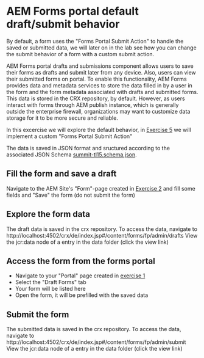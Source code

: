 # AEM Forms portal default draft/submit behavior

By default, a form uses the "Forms Portal Submit Action" to handle the saved or submitted data, we will later on in the lab see how you can change the submit behavior of a form with a custom submit action.

AEM Forms portal drafts and submissions component allows users to save their forms as drafts and submit later from any device. Also, users can view their submitted forms on portal. To enable this functionality, AEM Forms provides data and metadata services to store the data filled in by a user in the form and the form metadata associated with drafts and submitted forms. This data is stored in the CRX repository, by default. However, as users interact with forms through AEM publish instance, which is generally outside the enterprise firewall, organizations may want to customize data storage for it to be more secure and reliable.

In this excercise we will explore the default behavior, in [Exercise 5](../exercise5/README.md) we will implement a custom "Forms Portal Submit Action"

The data is saved in JSON format and sructured according to the associated JSON Schema [summit-tl15.schema.json](../resources/summit-tl15.schema.json).

## Fill the form and save a draft

Navigate to the AEM Site's "Form"-page created in [Exercise 2](../exercise2/README.md) and fill some fields and "Save" the form (do not submit the form)

## Explore the form data

The draft data is saved in the crx repository. To access the data, navigate to http://localhost:4502/crx/de/index.jsp#/content/forms/fp/admin/drafts
View the jcr:data node of a entry in the data folder (click the view link)

## Access the form from the forms portal

* Navigate to your "Portal" page created in [exercise 1](../exercise1/README.md)
* Select the "Draft Forms" tab
* Your form will be listed here
* Open the form, it will be prefilled with the saved data

## Submit the form

The submitted data is saved in the crx repository. To access the data, navigate to http://localhost:4502/crx/de/index.jsp#/content/forms/fp/admin/submit
View the jcr:data node of a entry in the data folder (click the view link)
